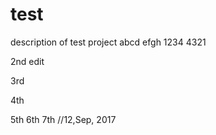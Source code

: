 # test
description of test project
abcd
efgh
1234
4321

2nd edit

3rd

4th

5th
6th
7th //12,Sep, 2017
